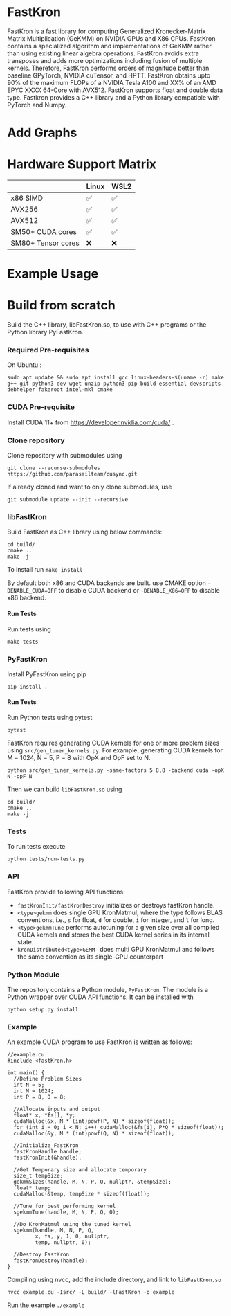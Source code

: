 # FastKron

FastKron is a fast library for computing Generalized Kronecker-Matrix Matrix Multiplication (GeKMM) on NVIDIA GPUs and X86 CPUs.
FastKron contains a specialized algorithm and implementations of GeKMM rather than using existing linear algebra operations.
FastKron avoids extra transposes and adds more optimizations including fusion of multiple kernels.
Therefore, FastKron performs orders of magnitude better than baseline GPyTorch, NVIDIA cuTensor, and HPTT.
FastKron obtains upto 90% of the maximum FLOPs of a NVIDIA Tesla A100 and XX% of an AMD EPYC XXXX 64-Core with AVX512. 
FastKron supports float and double data type.
Fastkron provides a C++ library and a Python library compatible with PyTorch and Numpy.

# Add Graphs

# Hardware Support Matrix
|  | Linux | WSL2 |
|----------|----------|----------|
| x86  SIMD   | :white_check_mark:   | :white_check_mark: |
| AVX256   | :white_check_mark: | :white_check_mark: |
| AVX512   | :white_check_mark: |:white_check_mark: |
| SM50+ CUDA cores    |:white_check_mark: | :white_check_mark: |
| SM80+ Tensor cores  | :x: | :x: |

# Example Usage


# Build from scratch
Build the C++ library, libFastKron.so, to use with C++ programs or the Python library PyFastKron.  

### Required Pre-requisites
On Ubuntu :
```
sudo apt update && sudo apt install gcc linux-headers-$(uname -r) make g++ git python3-dev wget unzip python3-pip build-essential devscripts debhelper fakeroot intel-mkl cmake
```

### CUDA Pre-requisite
Install CUDA 11+ from https://developer.nvidia.com/cuda/ .

### Clone repository
Clone repository with submodules using 
```
git clone --recurse-submodules https://github.com/parasailteam/cusync.git
```

If already cloned and want to only clone submodules, use
```
git submodule update --init --recursive
```

### libFastKron
Build FastKron as C++ library using below commands: 

```mkdir build/
cd build/
cmake ..
make -j
```

To install run
```make install```

By default both x86 and CUDA backends are built. use CMAKE option `-DENABLE_CUDA=OFF` to disable CUDA backend or `-DENABLE_X86=OFF` to disable x86 backend.

#### Run Tests

Run tests using 
```
make tests
```

### PyFastKron
Install PyFastKron using pip

```
pip install .
```

#### Run Tests
Run Python tests using pytest

```
pytest
```

FastKron requires generating CUDA kernels for one or more problem sizes using
`src/gen_tuner_kernels.py`. For example, generating CUDA kernels for M = 1024, N = 5, P = 8 with OpX and OpF set to N.

`python src/gen_tuner_kernels.py -same-factors 5 8,8 -backend cuda -opX N -opF N`

Then we can build `libFastKron.so` using 

```mkdir build/
cd build/
cmake ..
make -j
```

### Tests
To run tests execute

```
python tests/run-tests.py
```

### API
FastKron provide following API functions:
* `fastKronInit/fastKronDestroy` initializes or destroys fastKron handle.
* `<type>gekmm` does single GPU KronMatmul, where the type follows BLAS conventions, i.e., `s` for float, `d` for double, `i` for integer, and `l` for long.
* `<type>gekmmTune` performs autotuning for a given size over all compiled CUDA kernels and stores the best CUDA kernel series in its internal state.
* `kronDistributed<type>GEMM ` does multi GPU KronMatmul and follows the same convention as its single-GPU counterpart

### Python Module
The repository contains a Python module, `PyFastKron`. The module is a Python wrapper over CUDA API functions.
It can be installed with 

```
python setup.py install
```

### Example
An example CUDA program to use FastKron is written as follows:
```
//example.cu
#include <fastKron.h>

int main() {
  //Define Problem Sizes
  int N = 5;
  int M = 1024;
  int P = 8, Q = 8;
  
  //Allocate inputs and output
  float* x, *fs[], *y;
  cudaMalloc(&x, M * (int)powf(P, N) * sizeof(float));
  for (int i = 0; i < N; i++) cudaMalloc(&fs[i], P*Q * sizeof(float));
  cudaMalloc(&y, M * (int)powf(Q, N) * sizeof(float));
  
  //Initialize FastKron
  fastKronHandle handle;
  fastKronInit(&handle);
  
  //Get Temporary size and allocate temporary
  size_t tempSize;
  gekmmSizes(handle, M, N, P, Q, nullptr, &tempSize);
  float* temp;
  cudaMalloc(&temp, tempSize * sizeof(float));

  //Tune for best performing kernel
  sgekmmTune(handle, M, N, P, Q, 0);

  //Do KronMatmul using the tuned kernel
  sgekmm(handle, M, N, P, Q,  
         x, fs, y, 1, 0, nullptr, 
         temp, nullptr, 0);
  
  //Destroy FastKron
  fastKronDestroy(handle);
}
```
Compiling using nvcc, add the include directory, and link to `libFastKron.so`

```nvcc example.cu -Isrc/ -L build/ -lFastKron -o example```

Run the example 
```./example```
